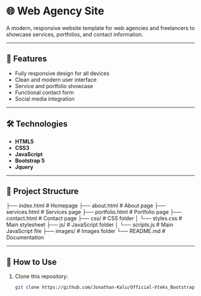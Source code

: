 # 🌐 Web Agency Site

A modern, responsive website template for web agencies and freelancers to showcase services, portfolios, and contact information.

---

## 🚀 Features

- Fully responsive design for all devices
- Clean and modern user interface
- Service and portfolio showcase
- Functional contact form
- Social media integration

---

## 🛠️ Technologies

- **HTML5**
- **CSS3**
- **JavaScript**
- **Bootstrap 5**
- **Jquery**

---

## 📂 Project Structure
├── index.html # Homepage ├── about.html # About page ├── services.html # Services page ├── portfolio.html # Portfolio page ├── contact.html # Contact page ├── css/ # CSS folder │ └── styles.css # Main stylesheet ├── js/ # JavaScript folder │ └── scripts.js # Main JavaScript file ├── images/ # Images folder └── README.md # Documentation

---
## 🚦 How to Use

1. Clone this repository:

   ```bash
   git clone https://github.com/Jonathan-Kalu/Official-Vteks_Bootstrap-5-Site.git
